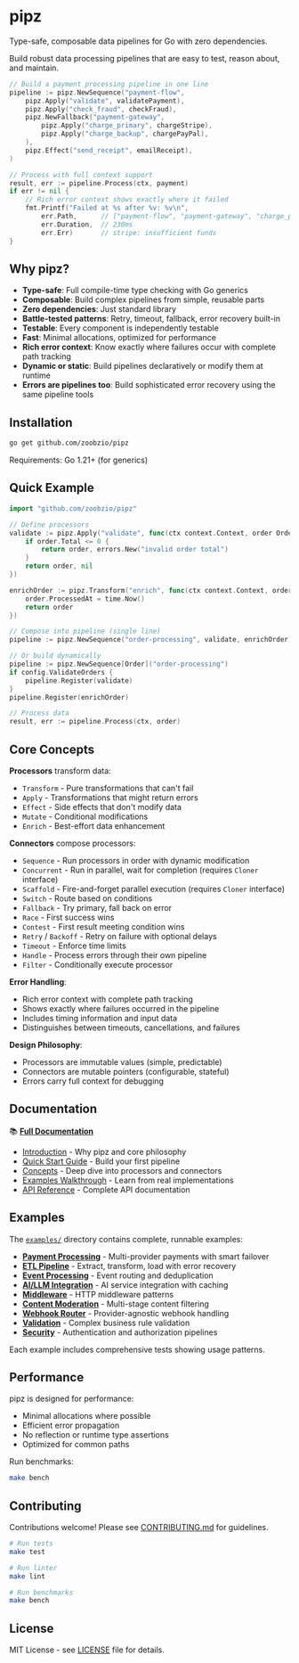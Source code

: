 # pipz

Type-safe, composable data pipelines for Go with zero dependencies.

Build robust data processing pipelines that are easy to test, reason about, and maintain.

```go
// Build a payment processing pipeline in one line
pipeline := pipz.NewSequence("payment-flow",
    pipz.Apply("validate", validatePayment),
    pipz.Apply("check_fraud", checkFraud),
    pipz.NewFallback("payment-gateway",
        pipz.Apply("charge_primary", chargeStripe),
        pipz.Apply("charge_backup", chargePayPal),
    ),
    pipz.Effect("send_receipt", emailReceipt),
)

// Process with full context support
result, err := pipeline.Process(ctx, payment)
if err != nil {
    // Rich error context shows exactly where it failed
    fmt.Printf("Failed at %s after %v: %v\n", 
        err.Path,      // ["payment-flow", "payment-gateway", "charge_primary"]
        err.Duration,  // 230ms
        err.Err)       // stripe: insufficient funds
}
```

## Why pipz?

- **Type-safe**: Full compile-time type checking with Go generics
- **Composable**: Build complex pipelines from simple, reusable parts  
- **Zero dependencies**: Just standard library
- **Battle-tested patterns**: Retry, timeout, fallback, error recovery built-in
- **Testable**: Every component is independently testable
- **Fast**: Minimal allocations, optimized for performance
- **Rich error context**: Know exactly where failures occur with complete path tracking
- **Dynamic or static**: Build pipelines declaratively or modify them at runtime
- **Errors are pipelines too**: Build sophisticated error recovery using the same pipeline tools

## Installation

```bash
go get github.com/zoobzio/pipz
```

Requirements: Go 1.21+ (for generics)

## Quick Example

```go
import "github.com/zoobzio/pipz"

// Define processors
validate := pipz.Apply("validate", func(ctx context.Context, order Order) (Order, error) {
    if order.Total <= 0 {
        return order, errors.New("invalid order total")
    }
    return order, nil
})

enrichOrder := pipz.Transform("enrich", func(ctx context.Context, order Order) Order {
    order.ProcessedAt = time.Now()
    return order
})

// Compose into pipeline (single line)
pipeline := pipz.NewSequence("order-processing", validate, enrichOrder)

// Or build dynamically
pipeline := pipz.NewSequence[Order]("order-processing")
if config.ValidateOrders {
    pipeline.Register(validate)
}
pipeline.Register(enrichOrder)

// Process data
result, err := pipeline.Process(ctx, order)
```

## Core Concepts

**Processors** transform data:
- `Transform` - Pure transformations that can't fail
- `Apply` - Transformations that might return errors  
- `Effect` - Side effects that don't modify data
- `Mutate` - Conditional modifications
- `Enrich` - Best-effort data enhancement

**Connectors** compose processors:
- `Sequence` - Run processors in order with dynamic modification
- `Concurrent` - Run in parallel, wait for completion (requires `Cloner` interface)
- `Scaffold` - Fire-and-forget parallel execution (requires `Cloner` interface)
- `Switch` - Route based on conditions
- `Fallback` - Try primary, fall back on error
- `Race` - First success wins
- `Contest` - First result meeting condition wins
- `Retry` / `Backoff` - Retry on failure with optional delays
- `Timeout` - Enforce time limits
- `Handle` - Process errors through their own pipeline
- `Filter` - Conditionally execute processor

**Error Handling**:
- Rich error context with complete path tracking
- Shows exactly where failures occurred in the pipeline
- Includes timing information and input data
- Distinguishes between timeouts, cancellations, and failures

**Design Philosophy**:
- Processors are immutable values (simple, predictable)
- Connectors are mutable pointers (configurable, stateful)
- Errors carry full context for debugging

## Documentation

📚 **[Full Documentation](./docs/README.md)**

- [Introduction](./docs/introduction.md) - Why pipz and core philosophy
- [Quick Start Guide](./docs/quick-start.md) - Build your first pipeline
- [Concepts](./docs/concepts/processors.md) - Deep dive into processors and connectors
- [Examples Walkthrough](./docs/examples/payment-processing.md) - Learn from real implementations
- [API Reference](./docs/api/processors.md) - Complete API documentation

## Examples

The [`examples/`](./examples/) directory contains complete, runnable examples:

- **[Payment Processing](./examples/payment/)** - Multi-provider payments with smart failover
- **[ETL Pipeline](./examples/etl/)** - Extract, transform, load with error recovery
- **[Event Processing](./examples/events/)** - Event routing and deduplication
- **[AI/LLM Integration](./examples/ai/)** - AI service integration with caching
- **[Middleware](./examples/middleware/)** - HTTP middleware patterns
- **[Content Moderation](./examples/moderation/)** - Multi-stage content filtering
- **[Webhook Router](./examples/webhook/)** - Provider-agnostic webhook handling
- **[Validation](./examples/validation/)** - Complex business rule validation
- **[Security](./examples/security/)** - Authentication and authorization pipelines

Each example includes comprehensive tests showing usage patterns.

## Performance

pipz is designed for performance:

- Minimal allocations where possible
- Efficient error propagation
- No reflection or runtime type assertions
- Optimized for common paths

Run benchmarks:
```bash
make bench
```

## Contributing

Contributions welcome! Please see [CONTRIBUTING.md](CONTRIBUTING.md) for guidelines.

```bash
# Run tests
make test

# Run linter
make lint

# Run benchmarks
make bench
```

## License

MIT License - see [LICENSE](LICENSE) file for details.